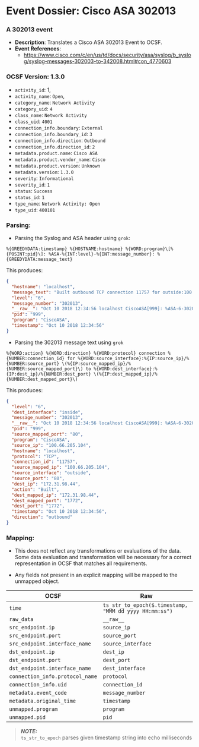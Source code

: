 # Event Dossier: Cisco ASA 302013

### A 302013 event

- **Description**: Translates a Cisco ASA 302013 Event to OCSF.
- **Event References**:
    - https://www.cisco.com/c/en/us/td/docs/security/asa/syslog/b_syslog/syslog-messages-302003-to-342008.html#con_4770603

### OCSF Version: 1.3.0

- `activity_id`: 1,
- `activity_name`: `Open`,
- `category_name`: `Network Activity`
- `category_uid`: `4`
- `class_name`: `Network Activity`
- `class_uid`: `4001`
- `connection_info.boundary`: `External`
- `connection_info.boundary_id`: `3`
- `connection_info.direction`: `Outbound`
- `connection_info.direction_id`: `2`
- `metadata.product.name`: `Cisco ASA`
- `metadata.product.vendor_name`: `Cisco`
- `metadata.product.version`: `Unknown`
- `metadata.version`: `1.3.0`
- `severity`: `Informational`
- `severity_id`: `1`
- `status`: `Success`
- `status_id`: `1`
- `type_name`: `Network Activity: Open`
- `type_uid`: `400101`

### Parsing:

- Parsing the Syslog and ASA header using `grok`:

```
%{GREEDYDATA:timestamp} %{HOSTNAME:hostname} %{WORD:program}\[%{POSINT:pid}\]: %ASA-%{INT:level}-%{INT:message_number}: %{GREEDYDATA:message_text}
```

This produces:

```json
{
  "hostname": "localhost",
  "message_text": "Built outbound TCP connection 11757 for outside:100.66.205.104/80 (100.66.205.104/80) to inside:172.31.98.44/1772 (172.31.98.44/1772)",
  "level": "6",
  "message_number": "302013",
  "__raw__": "Oct 10 2018 12:34:56 localhost CiscoASA[999]: %ASA-6-302013: Built outbound TCP connection 11757 for outside:100.66.205.104/80 (100.66.205.104/80) to inside:172.31.98.44/1772 (172.31.98.44/1772)",
  "pid": "999",
  "program": "CiscoASA",
  "timestamp": "Oct 10 2018 12:34:56"
}
```

- Parsing the 302013 message text using `grok`

```
%{WORD:action} %{WORD:direction} %{WORD:protocol} connection %{NUMBER:connection_id} for %{WORD:source_interface}:%{IP:source_ip}/%{NUMBER:source_port} \(%{IP:source_mapped_ip}/%{NUMBER:source_mapped_port}\) to %{WORD:dest_interface}:%{IP:dest_ip}/%{NUMBER:dest_port} \(%{IP:dest_mapped_ip}/%{NUMBER:dest_mapped_port}\)
```

This produces:

```json
{
  "level": "6",
  "dest_interface": "inside",
  "message_number": "302013",
  "__raw__": "Oct 10 2018 12:34:56 localhost CiscoASA[999]: %ASA-6-302013: Built outbound TCP connection 11757 for outside:100.66.205.104/80 (100.66.205.104/80) to inside:172.31.98.44/1772 (172.31.98.44/1772)",
  "pid": "999",
  "source_mapped_port": "80",
  "program": "CiscoASA",
  "source_ip": "100.66.205.104",
  "hostname": "localhost",
  "protocol": "TCP",
  "connection_id": "11757",
  "source_mapped_ip": "100.66.205.104",
  "source_interface": "outside",
  "source_port": "80",
  "dest_ip": "172.31.98.44",
  "action": "Built",
  "dest_mapped_ip": "172.31.98.44",
  "dest_mapped_port": "1772",
  "dest_port": "1772",
  "timestamp": "Oct 10 2018 12:34:56",
  "direction": "outbound"
}
```

### Mapping:

- This does not reflect any transformations or evaluations of the data. Some data evaluation and transformation will be
  necessary for a correct representation in OCSF that matches all requirements.

- Any fields not present in an explicit mapping will be mapped to the unmapped object.

| OCSF                            | Raw                                                    |
|---------------------------------|--------------------------------------------------------|
| `time`                          | `ts_str_to_epoch($.timestamp, "MMM dd yyyy HH:mm:ss")` |
| `raw_data`                      | `__raw__`                                              |
| `src_endpoint.ip`               | `source_ip`                                            |
| `src_endpoint.port`             | `source_port`                                          |
| `src_endpoint.interface_name`   | `source_interface`                                     |
| `dst_endpoint.ip`               | `dest_ip`                                              |
| `dst_endpoint.port`             | `dest_port`                                            |
| `dst_endpoint.interface_name`   | `dest_interface`                                       |
| `connection_info.protocol_name` | `protocol`                                             |
| `connection_info.uid`           | `connection_id`                                        |
| `metadata.event_code`           | `message_number`                                       |
| `metadata.original_time`        | `timestamp`                                            |
| `unmapped.program`              | `program`                                              |
| `unmapped.pid`                  | `pid`                                                  |

> **_NOTE:_**\
> `ts_str_to_epoch` parses given timestamp string into echo milliseconds